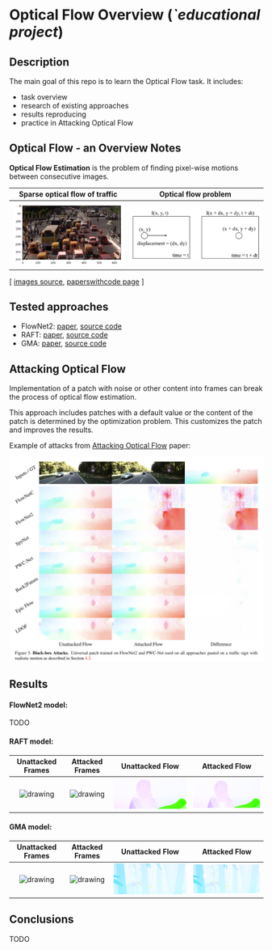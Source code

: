 # Optical Flow Overview (*`educational project*)

## Description

The main goal of this repo is to learn the Optical Flow task. It includes: 
- task overview
- research of existing approaches
- results reproducing
- practice in Attacking Optical Flow


## Optical Flow - an Overview Notes

**Optical Flow Estimation** is the problem of finding pixel-wise motions between consecutive images.

Sparse optical flow of traffic             |  Optical flow problem
:-------------------------:|:-------------------------:
<img src="images/optical_flow_scheme_1.png" alt="drawing" width="600"/>  | <img src="images/optical_flow_scheme_2.png" alt="drawing" width="700"/>

[ [images source](https://nanonets.com/blog/optical-flow/), [paperswithcode page](https://paperswithcode.com/task/optical-flow-estimation) ]



## Tested approaches 

- FlowNet2: [paper](), [source code](https://github.com/NVIDIA/flownet2-pytorch)
- RAFT: [paper](https://arxiv.org/pdf/2003.12039.pdf), [source code](https://github.com/princeton-vl/RAFT)
- GMA: [paper](https://arxiv.org/pdf/2104.02409.pdf), [source code](https://github.com/zacjiang/GMA)

## Attacking Optical Flow

Implementation of a patch with noise or other content into frames can break the process of optical flow estimation. 

This approach includes patches with a default value or the content of the patch is determined by the optimization problem. This customizes the patch and improves the results.

Example of attacks from [Attacking Optical Flow](https://openaccess.thecvf.com/content_ICCV_2019/papers/Ranjan_Attacking_Optical_Flow_ICCV_2019_paper.pdf) paper:

<img src="images/example_from_paper_Ranjan_Attacking_Optical_Flow_ICCV_2019.png" alt="drawing" width="600"/>

## Results

#### FlowNet2 model:

TODO

#### RAFT model:

Unattacked Frames                                                    | Attacked Frames                                                        | Unattacked Flow                                                    | Attacked Flow
:-------------------------:                                          | :-------------------------:                                            | :-------------------------:                                        | :-------------------------:|
<img src="images/raft_frames_origin.gif" alt="drawing" width="300"/> | <img src="images/raft_frames_attacked.gif" alt="drawing" width="300"/> | <img src="images/raft_flow_origin.gif" alt="drawing" width="300"/> | <img src="images/raft_flow_attacked.gif" alt="drawing" width="300"/>

#### GMA model:
Unattacked Frames                                                    | Attacked Frames                                                        | Unattacked Flow                                                    | Attacked Flow
:-------------------------:                                          | :-------------------------:                                            | :-------------------------:                                        | :-------------------------:|
<img src="images/gma_frames_origin.gif" alt="drawing" width="300"/> | <img src="images/gma_frames_attacked.gif" alt="drawing" width="300"/> | <img src="images/gma_flow_origin.gif" alt="drawing" width="300"/> | <img src="images/gma_flow_attacked.gif" alt="drawing" width="300"/>

## Conclusions

TODO
